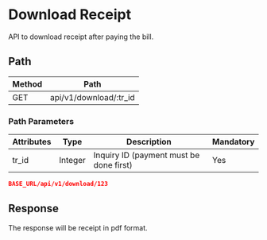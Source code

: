 # Download Receipt

API to download receipt after paying the bill. 

## Path

Method | Path 
---------|----------
 GET | api/v1/download/:tr_id

### Path Parameters

<!-- title: Path Parameters -->
Attributes | Type | Description | Mandatory
---------|----------|---------|----------
 tr_id | Integer | Inquiry ID (payment must be done first) | Yes

```json
BASE_URL/api/v1/download/123
```

## Response

The response will be receipt in pdf format.